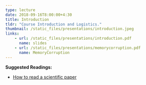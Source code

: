 ```yaml
---
type: lecture
date: 2018-09-16T8:00:00+4:30
title: Introduction
tldr: "Course Introduction and Logistics."
thumbnail: /static_files/presentations/introduction.jpeg
links:
    - url: /static_files/presentations/introduction.pdf
      name: slides
    - url: /static_files/presentations/memorycorruption.pdf
      name: MemoryCorruption
---
```

**Suggested Readings:**
- [How to read a scientific paper](https://web.stanford.edu/class/ee384m/Handouts/HowtoReadPaper.pdf)
